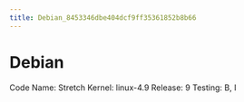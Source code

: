 ```yaml
---
title: Debian_8453346dbe404dcf9ff35361852b8b66
---
```


# Debian

Code Name: Stretch
Kernel: linux-4.9
Release: 9
Testing: B, I